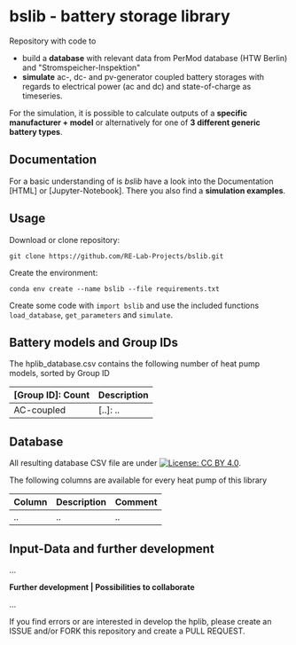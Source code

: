 # bslib - battery storage library

Repository with code to
 
- build a **database** with relevant data from PerMod database (HTW Berlin) and "Stromspeicher-Inspektion"
- **simulate** ac-, dc- and pv-generator coupled battery storages with regards to electrical power (ac and dc) and state-of-charge as timeseries.

For the simulation, it is possible to calculate outputs of a **specific manufacturer + model** or alternatively for one of **3 different generic battery types**. 

## Documentation

For a basic understanding of is *bslib* have a look into the Documentation [HTML] or [Jupyter-Notebook]. There you also find a **simulation examples**.

## Usage

Download or clone repository:

`git clone https://github.com/RE-Lab-Projects/bslib.git`

Create the environment:

`conda env create --name bslib --file requirements.txt`

Create some code with `import bslib` and use the included functions `load_database`, `get_parameters` and `simulate`.

## Battery models and Group IDs
The hplib_database.csv contains the following number of heat pump models, sorted by Group ID

| [Group ID]: Count | Description |
| :--- | :--- |
| AC-coupled | [..]: .. | [.: 23 |


## Database

All resulting database CSV file are under [![License: CC BY 4.0](https://img.shields.io/badge/License-CC%20BY%204.0-lightgrey.svg)](https://creativecommons.org/licenses/by/4.0/).

The following columns are available for every heat pump of this library

| Column | Description | Comment |
| :--- | :--- | :--- |
| .. | .. | .. |


## Input-Data and further development
...

**Further development | Possibilities to collaborate**

...

If you find errors or are interested in develop the hplib, please create an ISSUE and/or FORK this repository and create a PULL REQUEST.
